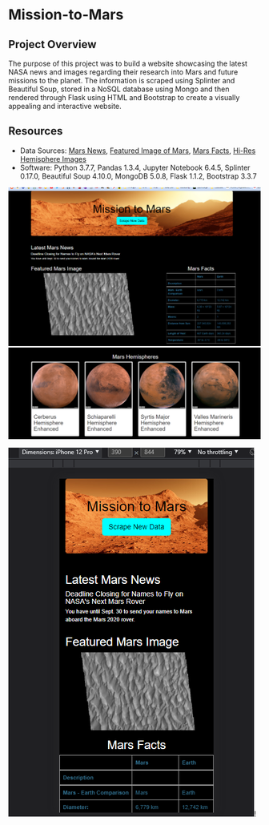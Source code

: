 # Mission-to-Mars

## Project Overview

The purpose of this project was to build a website showcasing the latest NASA news and images regarding their research into Mars and future missions to the planet. The information is scraped using Splinter and Beautiful Soup, stored in a NoSQL database using Mongo and then rendered through Flask using HTML and Bootstrap to create a visually appealing and interactive website.

## Resources

- Data Sources: [Mars News](https://redplanetscience.com), [Featured Image of Mars](https://spaceimages-mars.com), [Mars Facts](https://galaxyfacts-mars.com), [Hi-Res Hemisphere Images](https://astrogeology.usgs.gov/search/results?q=hemisphere+enhanced&k1=target&v1=Mars/)
- Software: Python 3.7.7, Pandas 1.3.4, Jupyter Notebook 6.4.5, Splinter 0.17.0, Beautiful Soup 4.10.0, MongoDB 5.0.8, Flask 1.1.2, Bootstrap 3.3.7


![FullScreen1](https://github.com/mein0819/Mission-to-Mars/blob/main/readMe_Images/page1_full.png)![FullScreen2](https://github.com/mein0819/Mission-to-Mars/blob/main/readMe_Images/page2_full.png)


![Responsive1](https://github.com/mein0819/Mission-to-Mars/blob/main/readMe_Images/page1_responsive.png)!
